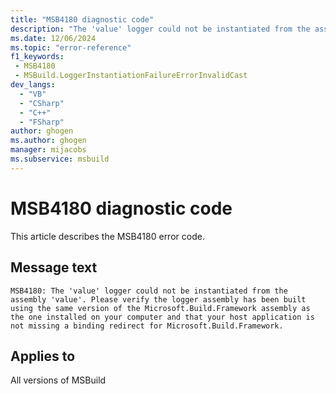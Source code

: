 ```yaml
---
title: "MSB4180 diagnostic code"
description: "The 'value' logger could not be instantiated from the assembly 'value'. Please verify the logger assembly has been built using the same version of the Microsoft.Build.Framework assembly as the one installed on your computer and that your host application is not missing a binding redirect for Microsoft.Build.Framework."
ms.date: 12/06/2024
ms.topic: "error-reference"
f1_keywords:
 - MSB4180
 - MSBuild.LoggerInstantiationFailureErrorInvalidCast
dev_langs:
  - "VB"
  - "CSharp"
  - "C++"
  - "FSharp"
author: ghogen
ms.author: ghogen
manager: mijacobs
ms.subservice: msbuild
---
```


# MSB4180 diagnostic code

<!-- :::ErrorDefinitionDescription::: -->
<!-- :::editable-content name="introDescription"::: -->
This article describes the MSB4180 error code.
<!-- :::editable-content-end::: -->

## Message text

```output
MSB4180: The 'value' logger could not be instantiated from the assembly 'value'. Please verify the logger assembly has been built using the same version of the Microsoft.Build.Framework assembly as the one installed on your computer and that your host application is not missing a binding redirect for Microsoft.Build.Framework.
```

<!-- :::editable-content name="postOutputDescription"::: -->
<!--
{StrBegin="MSB4180: "}
      LOCALIZATION: "{2}" is a localized message from a CLR/FX exception. Also, Microsoft.Build.Framework should not be localized
-->
<!-- :::editable-content-end::: -->
<!-- :::ErrorDefinitionDescription-end::: -->

## Applies to

All versions of MSBuild
